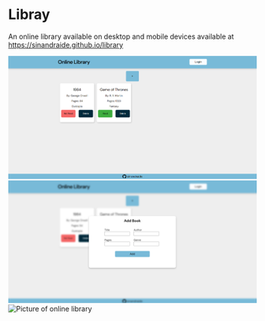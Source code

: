 # Libray

An online library available on desktop and mobile devices available at https://sinandraide.github.io/library

![Picture of online library desktop version](imgs/library-desktop.png "Online Library Desktop Version")
![Picture of online library Modal Desktop version](imgs/desktop-library-modal.png "Online Library Desktop Version Modal")
![Picture of online library](imgs/library-mobile-modal.png" "Online Library Mobile Modal")
